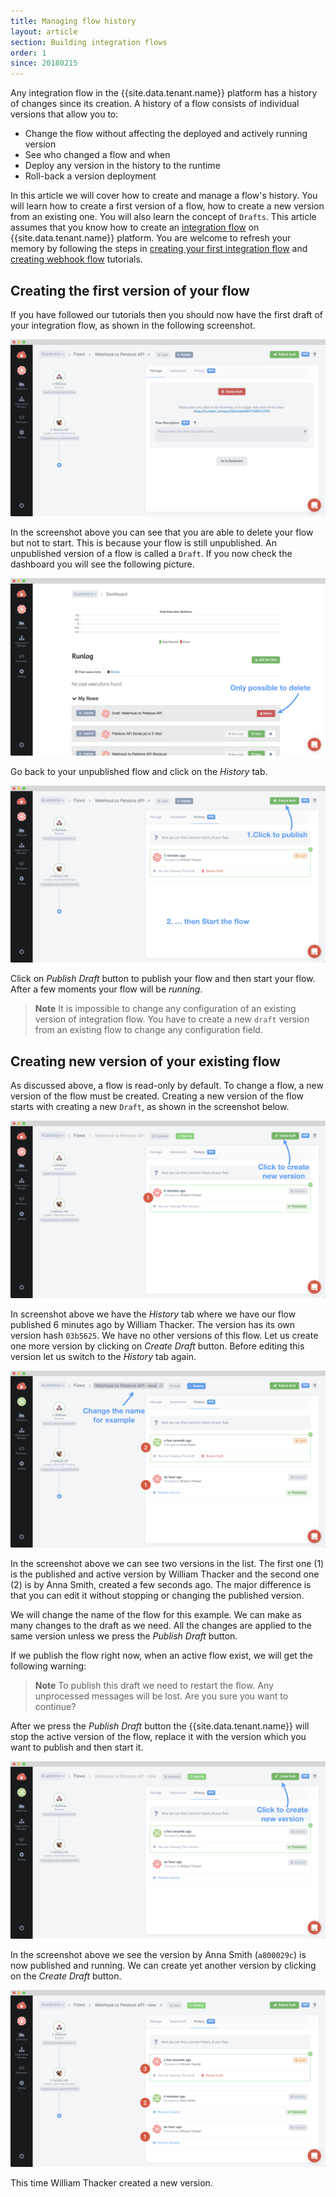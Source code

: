 ```yaml
---
title: Managing flow history
layout: article
section: Building integration flows
order: 1
since: 20180215
---
```


Any integration flow in the {{site.data.tenant.name}} platform has a history of changes since its creation. A history of a flow consists of individual versions that allow you to:

*   Change the flow without affecting the deployed and actively running version
*   See who changed a flow and when
*   Deploy any version in the history to the runtime
*   Roll-back a version deployment

In this article we will cover how to create and manage a flow's history. You will learn how to create a first version of a flow, how to create a new version from an existing one. You will also learn the concept of `Drafts`. This article assumes that you know how to create an [integration flow](/getting-started/integration-flow) on {{site.data.tenant.name}} platform. You are welcome to refresh your memory by following the steps in [creating your first integration flow](/getting-started/first-flow) and [creating webhook flow](/getting-started/webhook-flow) tutorials.

## Creating the first version of your flow

If you have followed our tutorials then you should now have the first draft of your integration flow, as shown in the following screenshot.

![First version is ready](/assets/img/integrator-guide/versions/versions-1.png "First version is ready")

In the screenshot above you can see that you are able to delete your flow but not to start. This is because your flow is still unpublished. An unpublished version of a flow is called a `Draft`. If you now check the dashboard you will see the following picture.

![Dashboard view of your unpublished flow](/assets/img/integrator-guide/versions/versions-2.png "Dashboard view of your unpublished flow")

Go back to your unpublished flow and click on the *History* tab.

![The History tab](/assets/img/integrator-guide/versions/versions-3.png "The History tab")

Click on *Publish Draft* button to publish your flow and then start your flow. After a few moments your flow will be *running*.

> **Note** It is impossible to change any configuration of an existing version of integration flow. You have to create a new `draft` version from an existing flow to change any configuration field.


## Creating new version of your existing flow

As discussed above, a flow is read-only by default. To change a flow, a new version of the flow must be created. Creating a new version of the flow starts with creating a new `Draft`, as shown in the screenshot below.

![Creating new version](/assets/img/integrator-guide/versions/versions-4.png "Creating new version")

In screenshot above we have the *History* tab where we have our flow published 6 minutes ago by William Thacker. The version has its own version hash `03b5625`. We have no other versions of this flow. Let us create one more version by clicking on *Create Draft* button. Before editing this version let us switch to the *History* tab again.

![New draft version is active](/assets/img/integrator-guide/versions/versions-5.png "New draft version is active")

In the screenshot above we can see two versions in the list. The first one (1) is the published and active version by William Thacker and the second one (2) is by Anna Smith, created a few seconds ago. The major difference is that you can edit it without stopping or changing the published version.

We will change the name of the flow for this example. We can make as many changes to the draft as we need. All the changes are applied to the same version unless we press the *Publish Draft* button.


If we publish the flow right now, when an active flow exist, we will get the following warning:
> **Note** To publish this draft we need to restart the flow. Any unprocessed messages will be lost. Are you sure you want to continue?

After we press the *Publish Draft* button the {{site.data.tenant.name}} will stop the active version of the flow, replace it with the version which you want to publish and then start it.

![New draft version is active](/assets/img/integrator-guide/versions/versions-6.png "New draft version is active")

In the screenshot above we see the version by Anna Smith (`a800029c`) is now published and running. We can create yet another version by clicking on the *Create Draft* button.

![Third draft](/assets/img/integrator-guide/versions/versions-7.png "Third draft")

This time William Thacker created a new version.
